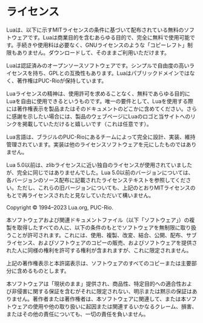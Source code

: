 # ライセンス

Luaは、以下に示すMITライセンスの条件に基づいて配布されている無料のソフトウェアです。Luaは商業目的を含むあらゆる目的で、完全に無料で使用可能です。手続きや使用料は必要なく、GNUライセンスのような「コピーレフト」制限もありません。ダウンロードして、そのままご利用いただけます。

Luaは認証済みのオープンソースソフトウェアです。シンプルで自由度の高いライセンスを持ち、GPLとの互換性もあります。Luaはパブリックドメインではなく、著作権はPUC-Rioが保持しています。

Luaライセンスの精神は、使用許可を求めることなく、無料であらゆる目的にLuaを自由に使用できるというものです。唯一の要件として、Luaを使用する際には著作権表示を製品またはそのドキュメントのどこかに含めてください。さらに感謝を示したい場合には、製品のウェブページにLuaのロゴと当サイトへのリンクを掲載していただけると嬉しいです（これは任意です）。

Lua言語は、ブラジルのPUC-Rioにあるチームによって完全に設計、実装、維持管理されています。実装は他のライセンスソフトウェアを元にしたものではありません。

Lua 5.0以前は、zlibライセンスに近い独自のライセンスが使用されていましたが、完全に同じではありませんでした。Lua 5.0以前のバージョンについては、各バージョンのソース配布に記載されたライセンステキストを参照してください。ただし、これらの旧バージョンについても、上記のとおりMITライセンスのもとで再ライセンスされたと見なしていただいて構いません。

Copyright © 1994–2023 Lua.org, PUC-Rio.  

本ソフトウェアおよび関連ドキュメントファイル（以下「ソフトウェア」）の複製を取得したすべての人に、以下の条件のもとでソフトウェアを無制限に取り扱うことが許可されます。これには、使用、複製、改変、結合、公開、配布、サブライセンス、およびソフトウェアのコピーの販売、およびソフトウェアを提供された人に同様の権利を許可する権利が含まれますが、これに限定されません。

上記の著作権表示と本許諾表示は、ソフトウェアのすべてのコピーまたは主要部分に含めるものとします。

本ソフトウェアは「現状のまま」提供され、商品性、特定目的への適合性および非侵害に関する保証を含むがそれに限定されない、明示または黙示の保証はありません。著作者または著作権者は、本ソフトウェアに関連して、または本ソフトウェアの使用や他の取り扱いに起因または関連するいかなるクレーム、損害、またはその他の責任についても、一切の責任を負いません。